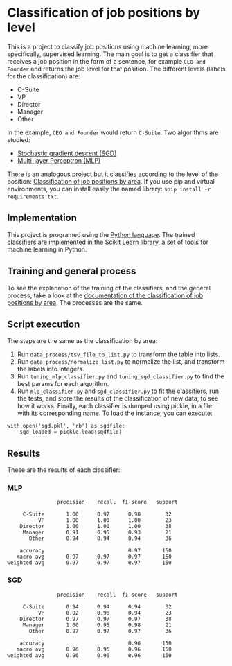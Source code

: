 # Classification of job positions by level
This is a project to classify job positions using machine learning, more specifically, supervised learning. The main goal is to get a classifier that receives a job position in the form of a sentence, for example `CEO and Founder` and returns the job level for that position. The different levels (labels for the classification) are:  
* C-Suite
* VP
* Director
* Manager
* Other


In the example, `CEO and Founder` would return `C-Suite`.
Two algorithms are studied:  
* [Stochastic gradient descent (SGD)](https://en.wikipedia.org/wiki/Stochastic_gradient_descent)
* [Multi-layer Perceptron (MLP)](https://en.wikipedia.org/wiki/Multilayer_perceptron)

There is an analogous project but it classifies according to the level of the position: [Classification of job positions by area](https://github.com/rootstrap/ai-job-title-area-classification). If you use pip and virtual environments, you can install easily the named library: `$pip install -r requirements.txt`.


## Implementation
This project is programed using the [Python language](https://www.python.org). The trained classifiers are implemented in the [Scikit Learn library](https://scikit-learn.org), a set of tools for machine learning in Python.

## Training and general process
To see the explanation of the training of the classifiers, and the general process, take a look at the [documentation of the classification of job positions by area](https://github.com/rootstrap/ai-job-title-area-classification). The processes are the same.

## Script execution
The steps are the same as the classification by area:
1. Run `data_process/tsv_file_to_list.py` to transform the table into lists.
2. Run `data_process/normalize_list.py` to normalize the list, and transform the labels into integers.
3. Run `tuning_mlp_classifier.py` and `tuning_sgd_classifier.py` to find the best params for each algorithm.
4. Run `mlp_classifier.py` and `sgd_classifier.py` to fit the classifiers, run the tests, and store the results of the classification of new data, to see how it works. Finally, each classifier is dumped using pickle, in a file with its corresponding name. To load the instance, you can execute:  
```
with open('sgd.pkl', 'rb') as sgdfile:
    sgd_loaded = pickle.load(sgdfile)
```

## Results
These are the results of each classifier:  

### MLP
```
                precision    recall  f1-score   support

     C-Suite       1.00      0.97      0.98        32
          VP       1.00      1.00      1.00        23
    Director       1.00      1.00      1.00        38
     Manager       0.91      0.95      0.93        21
       Other       0.94      0.94      0.94        36

    accuracy                           0.97       150
   macro avg       0.97      0.97      0.97       150
weighted avg       0.97      0.97      0.97       150
```

### SGD
```
                precision    recall  f1-score   support

     C-Suite       0.94      0.94      0.94        32
          VP       0.92      0.96      0.94        23
    Director       0.97      0.97      0.97        38
     Manager       1.00      0.95      0.98        21
       Other       0.97      0.97      0.97        36

    accuracy                           0.96       150
   macro avg       0.96      0.96      0.96       150
weighted avg       0.96      0.96      0.96       150
```
